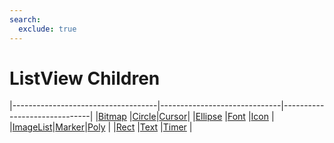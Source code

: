```yaml
---
search:
  exclude: true
---
```


<h1 class="heading"><span class="name">ListView Children</span></h1>

|------------------------------------|------------------------------|------------------------------|
|[Bitmap](../objects/bitmap.md)      |[Circle](../objects/circle.md)|[Cursor](../objects/cursor.md)|
|[Ellipse](../objects/ellipse.md)    |[Font](../objects/font.md)    |[Icon](../objects/icon.md)    |
|[ImageList](../objects/imagelist.md)|[Marker](../objects/marker.md)|[Poly](../objects/poly.md)    |
|[Rect](../objects/rect.md)          |[Text](../objects/text.md)    |[Timer](../objects/timer.md)  |
